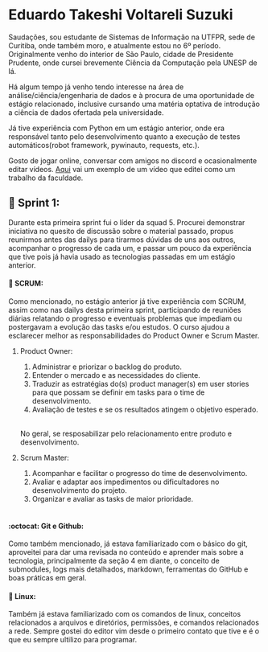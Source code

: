 # Eduardo Takeshi Voltareli Suzuki

Saudações, sou estudante de Sistemas de Informação na UTFPR, sede de Curitiba, onde também moro, e atualmente estou no 6º período. Originalmente venho do interior de São Paulo, cidade de Presidente Prudente, onde cursei brevemente Ciência da Computação pela UNESP de lá.

Há algum tempo já venho tendo interesse na área de análise/ciência/engenharia de dados e à procura de uma oportunidade de estágio relacionado, inclusive cursando uma matéria optativa de introdução a ciência de dados ofertada pela universidade.

Já tive experiência com Python em um estágio anterior, onde era responsável tanto pelo desenvolvimento quanto a execução de testes automáticos(robot framework, pywinauto, requests, etc.). 

Gosto de jogar online, conversar com amigos no discord e ocasionalmente editar vídeos. [Aqui](https://www.youtube.com/watch?v=ewrH-qLSbXs) vai um exemplo de um vídeo que editei como um trabalho da faculdade.

## :runner: Sprint 1:

Durante esta primeira sprint fui o líder da squad 5. Procurei demonstrar iniciativa no quesito de discussão sobre o material passado, propus reunirmos antes das dailys para tirarmos dúvidas de uns aos outros, acompanhar o progresso de cada um, e passar um pouco da experiência que tive pois já havia usado as tecnologias passadas em um estágio anterior.

#### :rugby_football: SCRUM:

Como mencionado, no estágio anterior já tive experiência com SCRUM, assim como nas dailys desta primeira sprint, participando de reuniões diárias relatando o progresso e eventuais problemas que impediam ou postergavam a evolução das tasks e/ou estudos. O curso ajudou a esclarecer melhor as responsabilidades do Product Owner e Scrum Master.

1. Product Owner:

    1. Administrar e priorizar o backlog do produto.
    2. Entender o mercado e as necessidades do cliente.
    3. Traduzir as estratégias do(s) product manager(s) em user stories para que possam se definir em tasks para o time de desenvolvimento.
    4. Avaliação de testes e se os resultados atingem o objetivo esperado.

    <br>

    No geral, se resposabilizar pelo relacionamento entre produto e desenvolvimento.
    <br>

2. Scrum Master:

    1. Acompanhar e facilitar o progresso do time de desenvolvimento.
    2. Avaliar e adaptar aos impedimentos ou dificultadores no desenvolvimento do projeto.
    3. Organizar e avaliar as tasks de maior prioridade.

    <br>


#### :octocat: Git e Github:

Como também mencionado, já estava familiarizado com o básico do git, aproveitei para dar uma revisada no conteúdo e aprender mais sobre a tecnologia, principalmente da seção 4 em diante, o conceito de submodules, logs mais detalhados, markdown, ferramentas do GitHub e boas práticas em geral.

#### :penguin: Linux:

Também já estava familiarizado com os comandos de linux, conceitos relacionados a arquivos e diretórios, permissões, e comandos relacionados a rede. Sempre gostei do editor vim desde o primeiro contato que tive e é o que eu sempre ultilizo para programar. 